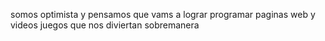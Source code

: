 somos optimista y pensamos que vams a lograr programar paginas
web
y
videos
juegos
que nos diviertan
sobremanera

